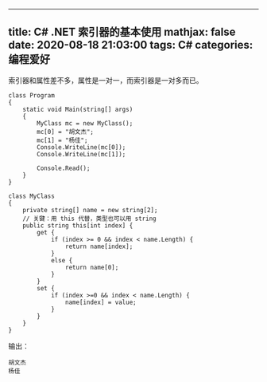 
---
title: C# .NET 索引器的基本使用
mathjax: false
date: 2020-08-18 21:03:00
tags: C#
categories: 编程爱好
---

索引器和属性差不多，属性是一对一，而索引器是一对多而已。
<!--more-->

```Csharp
class Program
{
    static void Main(string[] args)
    {
        MyClass mc = new MyClass();
        mc[0] = "胡文杰";
        mc[1] = "杨佳";
        Console.WriteLine(mc[0]);
        Console.WriteLine(mc[1]);

        Console.Read();
    }
}

class MyClass
{
    private string[] name = new string[2];
    // 关键：用 this 代替，类型也可以用 string
    public string this[int index] {
        get {
            if (index >= 0 && index < name.Length) {
                return name[index];
            }
            else {
                return name[0];
            }
        }
        set {
            if (index >=0 && index < name.Length) {
                name[index] = value;
            }
        }
    }
}
```

输出：

```Csharp
胡文杰
杨佳
```
